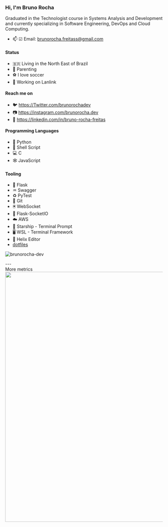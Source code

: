 ### Hi, I'm **Bruno Rocha**

Graduated in the Technologist course in Systems Analysis and Development and currently specializing in Software Engineering, DevOps and Cloud Computing.

- 📫 ☑ Email: brunorocha.freitass@gmail.com

#### Status
  - 🇧🇷  Living in the North East of Brazil
  - 👶 Parenting
  - ⚽ I love soccer
  - 👷 Working on Lanlink

#### Reach me on

- 🐦 https://Twitter.com/brunorochadev
- 📷 https://instagram.com/brunorocha.dev
- 👷 https://linkedin.com/in/bruno-rocha-freitas

#### Programming Languages

- 🐍 Python
- 🐚 Shell Script
- 💻 C
- 🕸️ JavaScript

#### Tooling 

- 👾 Flask
- ♒ Swagger
- ♻️ PyTest
- 🚩 Git
- 🖲️ WebSocket
- 🔌 Flask-SocketIO
- ☁️ AWS
- 🚢 Starship - Terminal Prompt
- 🖥️ WSL - Terminal Framework
- 🧬 Helix Editor
- [dotfiles](https://github.com/brunorocha-dev/dotfiles)      

<p align="left"> <img src="https://komarev.com/ghpvc/?username=brunorocha-dev" alt="brunorocha-dev" /> </p>
---
<summary>More metrics</summary>

<img src="https://cr-skills-chart-widget.azurewebsites.net/api/api?username=rochacbruno&skills=python,shell,html,javascript" width="800" />

</details>
